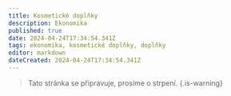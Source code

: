 ```yaml
---
title: Kosmetické doplňky
description: Ekonomika
published: true
date: 2024-04-24T17:34:54.341Z
tags: ekonomika, kosmetické doplňky, doplňky
editor: markdown
dateCreated: 2024-04-24T17:34:54.341Z
---
```


> Tato stránka se připravuje, prosíme o strpení.
{.is-warning}
